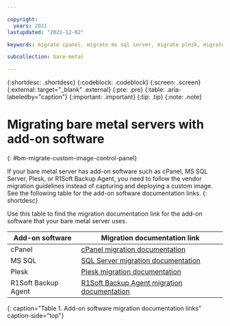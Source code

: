 ```yaml
---

copyright:
  years: 2021
lastupdated: "2021-12-02"

keywords: migrate cpanel, migrate ms sql server, migrate plesk, migrate r1soft, migrate bare metal server, migrate bare metal, migrate addon, migrate add on, migrate software

subcollection: bare-metal

---
```


{:shortdesc: .shortdesc}
{:codeblock: .codeblock}
{:screen: .screen}
{:external: target="_blank" .external}
{:pre: .pre}
{:table: .aria-labeledby="caption"}
{:important: .important}
{:tip: .tip}
{:note: .note}

# Migrating bare metal servers with add-on software
{: #bm-migrate-custom-image-control-panel}

If your bare metal server has add-on software such as cPanel, MS SQL Server, Plesk, or R1Soft Backup Agent, you need to follow the vendor migration guidelines instead of capturing and deploying a custom image. See the following table for the add-on software documentation links.
{: shortdesc}

Use this table to find the migration documentation link for the add-on software that your bare metal server uses. 

| Add-on software | Migration documentation link |
| ----- | ----- |
| cPanel | [cPanel migration documentation](https://docs.cpanel.net/whm/transfers/transfer-tool/) |
| MS SQL | [SQL Server migration documentation](https://docs.microsoft.com/en-us/sql/sql-server/migrate/?view=sql-server-ver15) |
| Plesk | [Plesk migration documentation](https://docs.plesk.com/en-US/onyx/migration-guide/migrating-from-supported-hosting-platfoms/migrating-via-the-plesk-interface.75721/) |
| R1Soft Backup Agent | [R1Soft Backup Agent migration documentation](http://wiki.r1soft.com/display/ServerBackup/Migrate+Server+Backup+Manager) |
{: caption="Table 1. Add-on software migration documentation links" caption-side="top"}
